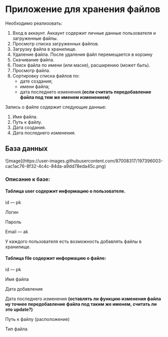 <h1>Приложение для хранения файлов</h1>
<p>Необходимо реализовать:</p>
<ol>
	<li>Вход в аккаунт. Аккаунт содержит личные данные пользователя и загруженные файлы.</li>
	<li>Просмотр списка загруженных файлов.</li>
	<li>Загрузку файла в хранилище.</li>
	<li>Удаление файла. После удаления файл перемещается в корзину</li>
	<li>Скачивание файла.</li>
	<li>Поиск файла по имени (или маске), расширению (может быть).</li>
	<li>Просмотр файла.</li>
	<li>Сортировку списка файлов по:
	<ul>
		<li>дате создания;</li>
		<li>имени файла;</li>
		<li>дата последнего изменения.<b>(если считать передобавление файла под тем же именем изменением)</b></li>
	</ul>
	</li>
</ol>
	
<p>Запись о файле содержит следующие данные:</p>
<ol>
	<li>Имя файла.</li>
	<li>Путь к файлу.</li>
	<li>Дата создания.</li>
	<li>Дата последнего изменения.</li>
</ol>

<h2>База данных</h2>
![image](https://user-images.githubusercontent.com/87008317/197396003-cac1ac76-8f32-4c4c-84da-a9dd78eda45c.png)


<h3>Описание к базе:</h3>
<h4>Таблица user содержит информацию о пользователе.</h4>
<p>id — pk</p>
<p>Логин</p>
<p>Пароль</p>
<p>Email — ak</p>

<p>У каждого пользователя есть возможность добавлять файлы в хранилище.</p>
<h4>Таблица file содержит информацию о файле:</h4>
<p>id — pk</p>
<p>Имя файла</p>
<p>Дата добавления</p>
<p>Дата последнего изменения <b>(оставлять ли функцию изменения файла ну точнее передобавление файла под таким же именем, считать ли это update?)</b></p>
<p>Путь к файлу (расположение)</p>
<p>Тип файла</p>
